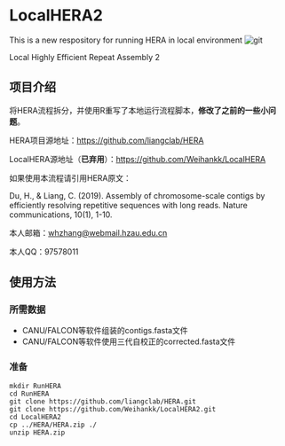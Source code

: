 # LocalHERA2
This is a new respository for running HERA in local environment
![git](https://img.shields.io/badge/HERA-Local-brightgreen) 

Local Highly Efficient Repeat Assembly 2 

## 项目介绍
将HERA流程拆分，并使用R重写了本地运行流程脚本，**修改了之前的一些小问题**。

HERA项目源地址：https://github.com/liangclab/HERA

LocalHERA源地址（**已弃用**）：https://github.com/Weihankk/LocalHERA

如果使用本流程请引用HERA原文：

Du, H., & Liang, C. (2019). Assembly of chromosome-scale contigs by efficiently resolving repetitive sequences with long reads. Nature communications, 10(1), 1-10.

本人邮箱：whzhang@webmail.hzau.edu.cn

本人QQ：97578011

## 使用方法
### 所需数据
- CANU/FALCON等软件组装的contigs.fasta文件
- CANU/FALCON等软件使用三代自校正的corrected.fasta文件

### 准备
```
mkdir RunHERA
cd RunHERA
git clone https://github.com/liangclab/HERA.git
git clone https://github.com/Weihankk/LocalHERA2.git
cd LocalHERA2
cp ../HERA/HERA.zip ./
unzip HERA.zip
```
